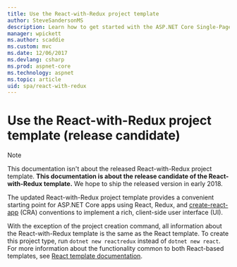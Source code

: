 ```yaml
---
title: Use the React-with-Redux project template
author: SteveSandersonMS
description: Learn how to get started with the ASP.NET Core Single-Page Application (SPA) release candidate project template for React with Redux and create-react-app.
manager: wpickett
ms.author: scaddie
ms.custom: mvc
ms.date: 12/06/2017
ms.devlang: csharp
ms.prod: aspnet-core
ms.technology: aspnet
ms.topic: article
uid: spa/react-with-redux
---
```

# Use the React-with-Redux project template (release candidate)

> [!NOTE]
> This documentation isn't about the released React-with-Redux project template. **This documentation is about the release candidate of the React-with-Redux template.** We hope to ship the released version in early 2018.

The updated React-with-Redux project template provides a convenient starting point for ASP.NET Core apps using React, Redux, and [create-react-app](https://github.com/facebookincubator/create-react-app) (CRA) conventions to implement a rich, client-side user interface (UI).

With the exception of the project creation command, all information about the React-with-Redux template is the same as the React template. To create this project type, run `dotnet new reactredux` instead of `dotnet new react`. For more information about the functionality common to both React-based templates, see [React template documentation](xref:spa/react).
